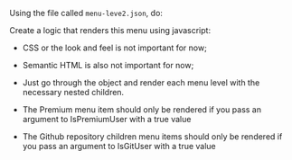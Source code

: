 Using the file called `menu-leve2.json`, do:

Create a logic that renders this menu using javascript:
- CSS or the look and feel is not important for now;
- Semantic HTML is also not important for now;
- Just go through the object and render each menu level with the necessary nested children.

- The Premium menu item should only be rendered if you pass an argument to IsPremiumUser with a true value

- The Github repository children menu items should only be rendered if you pass an argument to IsGitUser with a true value
